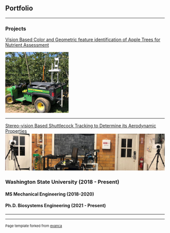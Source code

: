 ## Portfolio

---

### Projects

[Vision Based Color and Geometric feature identification of Apple Trees for Nutrient Assessment ](asd)

<img src="images/gator.jpeg?raw=true" width="200"/>

---
[Stereo-vision Based Shuttlecock Tracking to Determine its Aerodynamic Properties](https://rex.libraries.wsu.edu/esploro/outputs/99900592359101842)
<img src="images/setup.png?raw=true"/>



### Washington State University (2018 - Present)

#### MS Mechanical Engineering (2018-2020)
#### Ph.D. Biosystems Engineering (2021 - Present)
---




---
<p style="font-size:11px">Page template forked from <a href="https://github.com/evanca/quick-portfolio">evanca</a></p>
<!-- Remove above link if you don't want to attibute -->
